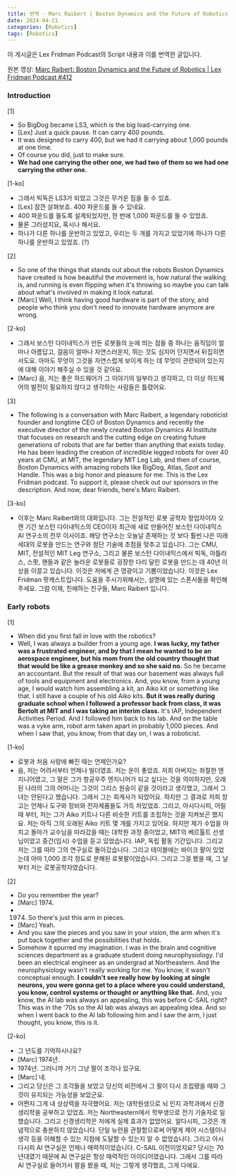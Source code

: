```yaml
---
title: 번역 - Marc Raibert | Boston Dynamics and the Future of Robotics (Lex Fridman Podcast)
date: 2024-04-21
categories: [Robotics]
tags: [Robotics]
---
```


이 게시글은 Lex Fridman Podcast의 Script 내용과 이를 번역한 글입니다.

원본 영상:
[Marc Raibert: Boston Dynamics and the Future of Robotics | Lex Fridman Podcast #412](https://www.youtube.com/watch?v=5VnbBCm_ZyQ)

### Introduction

[1]

- So BigDog became LS3, which is the big load-carrying one.
- [Lex] Just a quick pause. It can carry 400 pounds.
- It was designed to carry 400, but we had it carrying about 1,000 pounds at one time.
- Of course you did, just to make sure.
- **We had one carrying the other one, we had two of them so we had one carrying the other one.**

[1-ko]

- 그래서 빅독은 LS3가 되었고 그것은 무거운 짐을 들 수 있죠.
- [Lex] 잠깐 살펴보죠. 400 파운드를 들 수 있네요.
- 400 파운드를 들도록 설계되었지만, 한 번에 1,000 파운드를 들 수 있었죠.
- 물론 그러셨지요, 혹시나 해서요.
- 하나가 다른 하나를 운반하고 있었고, 우리는 두 개를 가지고 있었기에 하나가 다른 하나를 운반하고 있었죠. (?)

[2]

- So one of the things that stands out about the robots Boston Dynamics have created is how beautiful the movement is, how natural the walking is, and running is even flipping when it's throwing so maybe you can talk about what's involved in making it look natural.
- [Marc] Well, I think having good hardware is part of the story, and people who think you don't need to innovate hardware anymore are wrong.

[2-ko]

- 그래서 보스턴 다이내믹스가 만든 로봇들의 눈에 띄는 점들 중 하나는 움직임이 얼마나 아름답고, 걸음이 얼마나 자연스러운지, 뛰는 것도 심지어 던지면서 뒤집히면서도요. 아마도 무엇이 그것을 자연스럽게 보이게 하는 데 무엇이 관련되어 있는지에 대해 이야기 해주실 수 있을 것 같아요.
- [Marc] 음, 저는 좋은 하드웨어가 그 이야기의 일부라고 생각하고, 더 이상 하드웨어의 발전이 필요하지 않다고 생각하는 사람들은 틀렸어요.

[3]

- The following is a conversation with Marc Raibert, a legendary roboticist founder and longtime CEO of Boston Dynamics and recently the executive director of the newly created Boston Dynamics AI Institute that focuses on research and the cutting edge on creating future generations of robots that are far better than anything that exists today.
  He has been leading the creation of incredible legged robots for over 40 years at CMU, at MIT, the legendary MIT Leg Lab, and then of course, Boston Dynamics with amazing robots like BigDog, Atlas, Spot and Handle.
  This was a big honor and pleasure for me.
  This is the Lex Fridman podcast. To support it, please check out our sponsors in the description. And now, dear friends, here's Marc Raibert.

[3-ko]

- 이후는 Marc Raibert와의 대화입니다. 그는 전설적인 로봇 공학자 창업자이자 오랜 기간 보스턴 다이내믹스의 CEO이자 최근에 새로 만들어진 보스턴 다이내믹스 AI 연구소의 전무 이사이죠. 해당 연구소는 오늘날 존재하는 것 보다 훨씬 나은 미래 세대의 로봇을 만드는 연구와 첨단 기술에 초점을 맞추고 있습니다.
  그는 CMU, MIT, 전설적인 MIT Leg 연구소, 그리고 물론 보스턴 다이내믹스에서 빅독, 아틀라스, 스팟, 핸들과 같은 놀라운 로봇들로 굉장한 다리 달린 로봇을 만드는 데 40년 이상을 이끌고 있습니다.
  이것은 저에게 큰 영광이고 기쁨이었습니다.
  이것은 Lex Fridman 팟캐스트입니다. 도움을 주시기위해서는, 설명에 있는 스폰서들을 확인해주세요. 그럼 이제, 친애하는 친구들, Marc Raibert 입니다.

### Early robots

[1]

- When did you first fall in love with the robotics?
- Well, I was always a builder from a young age.
  **I was lucky, my father was a frustrated engineer, and by that I mean he wanted to be an aerospace engineer, but his mom from the old country thought that that would be like a grease monkey and so she said no.**
  So he became an accountant. But the result of that was our basement was always full of tools and equipment and electronics.
  And, you know, from a young age, I would watch him assembling a kit, an Aiko kit or something like that.
  I still have a couple of his old Aiko kits.
  **But it was really during graduate school when I followed a professor back from class, it was Bertolt at MIT and I was taking an interim class.**
  It's IAP, Independent Activities Period.
  And I followed him back to his lab.
  And on the table was a vyke arm, robot arm taken apart in probably 1,000 pieces.
  And when I saw that, you know, from that day on, I was a roboticist.

[1-ko]

- 로봇과 처음 사랑에 빠진 때는 언제인가요?
- 음, 저는 어려서부터 언제나 빌더였죠.
  저는 운이 좋았죠. 저희 아버지는 좌절한 엔지니어였고, 그 말은 그가 항공우주 엔지니어가 되고 싶다는 것을 의미하지만, 오래된 나라의 그의 어머니는 그것이 그리스 원숭이 같을 것이라고 생각했고, 그래서 그녀는 안된다고 했습니다.
  그래서 그는 회계사가 되었어요. 하지만 그 결과로 저희 창고는 언제나 도구와 장비와 전자제품들도 가득 차있었죠.
  그리고, 아시다시피, 어릴 때 부터, 저는 그가 Aiko 키트나 다른 비슷한 키트를 조립하는 것을 지켜보곤 했지요.
  저는 아직 그의 오래된 Aiko 키트 몇 개를 가지고 있어요.
  하지만 제가 수업을 마치고 돌아가 교수님을 따라갔을 때는 대학원 과정 중이었고, MIT의 베르톨트 선생님이었고 중간(임시) 수업을 듣고 있었습니다.
  IAP, 독립 활동 기간입니다.
  그리고 저는 그를 따라 그의 연구실로 돌아갔습니다.
  그리고 테이블에는 바이크 팔이 있었는데 아마 1,000 조각 정도로 분해된 로봇팔이었습니다.
  그리고 그걸 봤을 때, 그 날부터 저는 로봇공학자였습니다.

[2]

- Do you remember the year?
- [Marc] 1974.
- 1974. So there's just this arm in pieces.
- [Marc] Yeah.
- And you saw the pieces and you saw in your vision, the arm when it's put back together and the possibilities that holds.
- Somehow it spurred my imagination.
  I was in the brain and cognitive sciences department as a graduate student doing neurophysiology.
  I'd been an electrical engineer as an undergrad at Northeastern.
  And the neurophysiology wasn't really working for me.
  You know, it wasn't conceptual enough.
  **I couldn't see really how by looking at single neurons, you were gonna get to a place where you could understand, you know, control systems or thought or anything like that.**
  And, you know, the AI lab was always an appealing, this was before C-SAIL right?
  This was in the '70s so the AI lab was always an appealing idea.
  And so when I went back to the AI lab following him and I saw the arm, I just thought, you know, this is it.

[2-ko]

- 그 년도를 기억하시나요?
- [Marc] 1974년.
- 1974년. 그러니까 거기 그냥 팔이 조각나 있구요.
- [Marc] 네.
- 그리고 당신은 그 조각들을 보았고 당신의 비전에서 그 팔이 다시 조립됐을 때와 그것이 유지되는 가능성을 보았군요.
- 어쩐지 그게 내 상상력을 자극했어요.
  저는 대학원생으로 뇌 인지 과학과에서 신경생리학을 공부하고 있었죠.
  저는 Northeastern에서 학부생으로 전기 기술자로 일했습니다.
  그리고 신경생리학은 저에게 실제 효과가 없었어요.
  알다시피, 그것은 개념적으로 충분하지 않았습니다.
  단일 뉴런을 관찰함으로써 어떻게 제어 시스템이나 생각 등을 이해할 수 있는 지점에 도달할 수 있는지 알 수 없었습니다.
  그리고 아시다시피 AI 연구실은 언제나 매력적이었습니다. C-SAIL 이전이었지요?
  당시는 70년대였기 때문에 AI 연구실은 항상 매력적인 아이디어였습니다.
  그래서 그를 따라 AI 연구실로 들어가서 팔을 봤을 때, 저는 그렇게 생각했죠, 그게 다에요.

